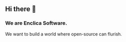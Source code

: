 ## Hi there 👋

### We are Enclica Software.

We want to build a world where open-source can flurish.

